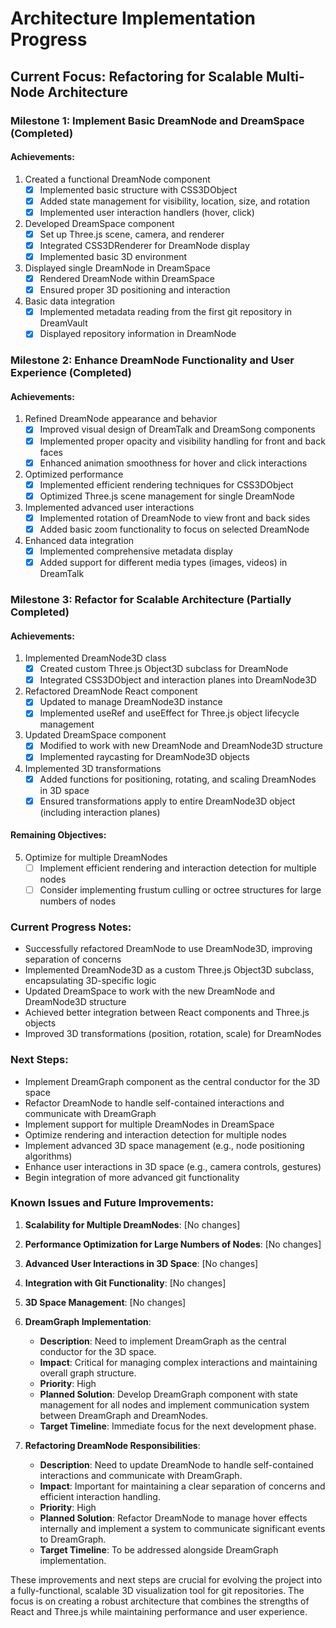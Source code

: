 # Architecture Implementation Progress

## Current Focus: Refactoring for Scalable Multi-Node Architecture

### Milestone 1: Implement Basic DreamNode and DreamSpace (Completed)

#### Achievements:
1. Created a functional DreamNode component
   - [x] Implemented basic structure with CSS3DObject
   - [x] Added state management for visibility, location, size, and rotation
   - [x] Implemented user interaction handlers (hover, click)

2. Developed DreamSpace component
   - [x] Set up Three.js scene, camera, and renderer
   - [x] Integrated CSS3DRenderer for DreamNode display
   - [x] Implemented basic 3D environment

3. Displayed single DreamNode in DreamSpace
   - [x] Rendered DreamNode within DreamSpace
   - [x] Ensured proper 3D positioning and interaction

4. Basic data integration
   - [x] Implemented metadata reading from the first git repository in DreamVault
   - [x] Displayed repository information in DreamNode

### Milestone 2: Enhance DreamNode Functionality and User Experience (Completed)

#### Achievements:
1. Refined DreamNode appearance and behavior
   - [x] Improved visual design of DreamTalk and DreamSong components
   - [x] Implemented proper opacity and visibility handling for front and back faces
   - [x] Enhanced animation smoothness for hover and click interactions

2. Optimized performance
   - [x] Implemented efficient rendering techniques for CSS3DObject
   - [x] Optimized Three.js scene management for single DreamNode

3. Implemented advanced user interactions
   - [x] Implemented rotation of DreamNode to view front and back sides
   - [x] Added basic zoom functionality to focus on selected DreamNode

4. Enhanced data integration
   - [x] Implemented comprehensive metadata display
   - [x] Added support for different media types (images, videos) in DreamTalk

### Milestone 3: Refactor for Scalable Architecture (Partially Completed)

#### Achievements:
1. Implemented DreamNode3D class
   - [x] Created custom Three.js Object3D subclass for DreamNode
   - [x] Integrated CSS3DObject and interaction planes into DreamNode3D

2. Refactored DreamNode React component
   - [x] Updated to manage DreamNode3D instance
   - [x] Implemented useRef and useEffect for Three.js object lifecycle management

3. Updated DreamSpace component
   - [x] Modified to work with new DreamNode and DreamNode3D structure
   - [x] Implemented raycasting for DreamNode3D objects

4. Implemented 3D transformations
   - [x] Added functions for positioning, rotating, and scaling DreamNodes in 3D space
   - [x] Ensured transformations apply to entire DreamNode3D object (including interaction planes)

#### Remaining Objectives:
5. Optimize for multiple DreamNodes
   - [ ] Implement efficient rendering and interaction detection for multiple nodes
   - [ ] Consider implementing frustum culling or octree structures for large numbers of nodes

### Current Progress Notes:
- Successfully refactored DreamNode to use DreamNode3D, improving separation of concerns
- Implemented DreamNode3D as a custom Three.js Object3D subclass, encapsulating 3D-specific logic
- Updated DreamSpace to work with the new DreamNode and DreamNode3D structure
- Achieved better integration between React components and Three.js objects
- Improved 3D transformations (position, rotation, scale) for DreamNodes

### Next Steps:
- Implement DreamGraph component as the central conductor for the 3D space
- Refactor DreamNode to handle self-contained interactions and communicate with DreamGraph
- Implement support for multiple DreamNodes in DreamSpace
- Optimize rendering and interaction detection for multiple nodes
- Implement advanced 3D space management (e.g., node positioning algorithms)
- Enhance user interactions in 3D space (e.g., camera controls, gestures)
- Begin integration of more advanced git functionality

### Known Issues and Future Improvements:

1. **Scalability for Multiple DreamNodes**: 
   [No changes]

2. **Performance Optimization for Large Numbers of Nodes**:
   [No changes]

3. **Advanced User Interactions in 3D Space**:
   [No changes]

4. **Integration with Git Functionality**:
   [No changes]

5. **3D Space Management**:
   [No changes]

6. **DreamGraph Implementation**:
   - **Description**: Need to implement DreamGraph as the central conductor for the 3D space.
   - **Impact**: Critical for managing complex interactions and maintaining overall graph structure.
   - **Priority**: High
   - **Planned Solution**: Develop DreamGraph component with state management for all nodes and implement communication system between DreamGraph and DreamNodes.
   - **Target Timeline**: Immediate focus for the next development phase.

7. **Refactoring DreamNode Responsibilities**:
   - **Description**: Need to update DreamNode to handle self-contained interactions and communicate with DreamGraph.
   - **Impact**: Important for maintaining a clear separation of concerns and efficient interaction handling.
   - **Priority**: High
   - **Planned Solution**: Refactor DreamNode to manage hover effects internally and implement a system to communicate significant events to DreamGraph.
   - **Target Timeline**: To be addressed alongside DreamGraph implementation.

These improvements and next steps are crucial for evolving the project into a fully-functional, scalable 3D visualization tool for git repositories. The focus is on creating a robust architecture that combines the strengths of React and Three.js while maintaining performance and user experience.
